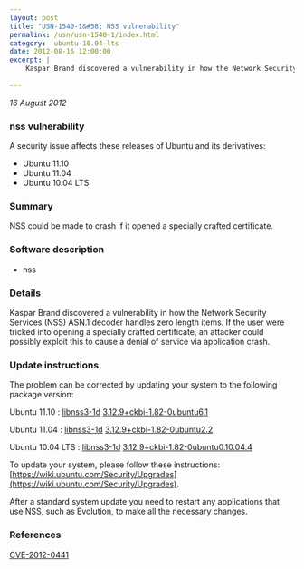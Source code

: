 ```yaml
---
layout: post
title: "USN-1540-1&#58; NSS vulnerability"
permalink: /usn/usn-1540-1/index.html
category:  ubuntu-10.04-lts
date: 2012-08-16 12:00:00
excerpt: |
    Kaspar Brand discovered a vulnerability in how the Network Security Services (NSS) ASN.1 decoder handles zero length items. If the user were tricked into opening a specially crafted certificate, an attacker could possibly exploit this to cause a denial of service via application crash. 
    
--- 
```

 
 

*16 August 2012*

### nss vulnerability

A security issue affects these releases of Ubuntu and its derivatives:

* Ubuntu 11.10
* Ubuntu 11.04
* Ubuntu 10.04 LTS

### Summary

NSS could be made to crash if it opened a specially crafted certificate. 

### Software description

* nss 

### Details

Kaspar Brand discovered a vulnerability in how the Network Security Services (NSS) ASN.1 decoder handles zero length items. If the user were tricked into opening a specially crafted certificate, an attacker could possibly exploit this to cause a denial of service via application crash. 

### Update instructions

The problem can be corrected by updating your system to the following package version:

Ubuntu 11.10
 : [libnss3-1d](https://launchpad.net/ubuntu/+source/nss) <span> [3.12.9+ckbi-1.82-0ubuntu6.1](https://launchpad.net/ubuntu/+source/nss/3.12.9+ckbi-1.82-0ubuntu6.1) </span> 

Ubuntu 11.04
 : [libnss3-1d](https://launchpad.net/ubuntu/+source/nss) <span> [3.12.9+ckbi-1.82-0ubuntu2.2](https://launchpad.net/ubuntu/+source/nss/3.12.9+ckbi-1.82-0ubuntu2.2) </span> 

Ubuntu 10.04 LTS
 : [libnss3-1d](https://launchpad.net/ubuntu/+source/nss) <span> [3.12.9+ckbi-1.82-0ubuntu0.10.04.4](https://launchpad.net/ubuntu/+source/nss/3.12.9+ckbi-1.82-0ubuntu0.10.04.4) </span> 

To update your system, please follow these instructions: [https://wiki.ubuntu.com/Security/Upgrades](https://wiki.ubuntu.com/Security/Upgrades).

After a standard system update you need to restart any applications that use NSS, such as Evolution, to make all the necessary changes. 

### References

 
 [CVE-2012-0441](http://people.ubuntu.com/~ubuntu-security/cve/CVE-2012-0441)
 

